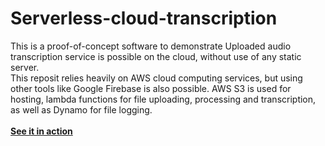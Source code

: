 # Serverless-cloud-transcription

This is a proof-of-concept software to demonstrate Uploaded audio transcription service is possible on the cloud, without use of any static server.<br/>
This reposit relies heavily on AWS cloud computing services, but using other tools like Google Firebase is also possible. AWS S3 is used for hosting, lambda functions for file uploading, processing and transcription, as well as Dynamo for file logging.
<br/><br/>
[**See it in action**](http://test-serverless-victor.s3-website-us-east-1.amazonaws.com/demo/)<br/><br/>
